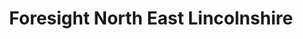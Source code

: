 ---
title: "Foresight North East Lincolnshire"
url: /grimsby/foresight-north-east-lincolnshire/
shop: charity
---